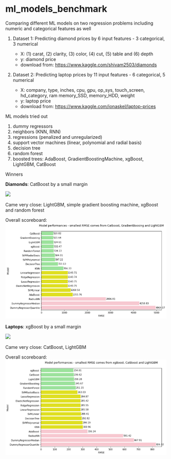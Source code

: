# ml_models_benchmark

Comparing different ML models on two regression problems including numeric and categorical features as well

1. Dataset 1: Predicting diamond prices by 6 input features - 3 categorical, 3 numerical
    -  X: (1) carat, (2) clarity, (3) color, (4) cut, (5) table and (6) depth
    - y: diamond price
    - download from: https://www.kaggle.com/shivam2503/diamonds

2. Dataset 2: Predicting laptop prices by 11 input features - 6 categorical, 5 numerical
    - X: company, type,	inches,	cpu,	gpu,	op_sys,	touch_screen,	hd_category,	ram	memory_SSD,	memory_HDD,	weight
    - y: laptop price
    - download from: https://www.kaggle.com/ionaskel/laptop-prices
  
ML models tried out
  1. dummy regressors
  2. neighbors (KNN, RNN)
  3. regressions (penalized and unregularized)
  4. support vector machines (linear, polynomial and radial basis)
  5. decision tree
  6. random forest
  7. boosted trees: AdaBoost, GradientBoostingMachine, xgBoost, LightGBM, CatBoost

Winners

**Diamonds**: CatBoost by a small margin

<img src="https://camo.githubusercontent.com/978ad57e1fba31f89403bdc139b9dbaffe70d32e88e31e4017897d902955dcad/687474703a2f2f73746f726167652e6d64732e79616e6465782e6e65742f6765742d646576746f6f6c732d6f70656e736f757263652f3235303835342f636174626f6f73742d6c6f676f2e706e67" width="300">

Came very close: LightGBM, simple gradient boosting machine, xgBoost and random forest

Overall scoreboard:
<img src="https://github.com/kristofrabay/ml_models_benchmark/blob/main/notebooks/diamonds/scoreboard.png" width="750">


**Laptops**: xgBoost by a small margin 

<img src="https://upload.wikimedia.org/wikipedia/commons/6/69/XGBoost_logo.png" width="250">


Came very close: CatBoost, LightGBM

Overall scoreboard:
<img src="https://github.com/kristofrabay/ml_models_benchmark/blob/main/notebooks/laptops/scoreboard.PNG" width="750">
